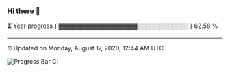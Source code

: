 ### Hi there 👋

⏳ Year progress { ▓▓▓▓▓▓▓▓▓▓▓▓▓▓▓▓▓▓░░░░░░░░░░░░ } 62.58 %

---

⏰ Updated on Monday, August 17, 2020, 12:44 AM UTC

![Progress Bar CI](https://github.com/arthurbuhl/arthurbuhl/workflows/Progress%20Bar%20CI/badge.svg)
